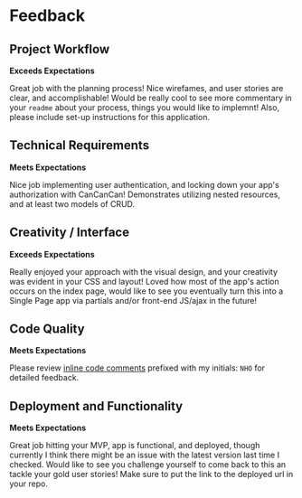 # Feedback

## Project Workflow

**Exceeds Expectations**

Great job with the planning process! Nice wirefames, and user stories are clear, and accomplishable!  Would be really cool to see more commentary in your `readme` about your process, things you would like to implemnt! Also, please include set-up instructions for this application.

## Technical Requirements

**Meets Expectations**

Nice job implementing user authentication, and locking down your app's authorization with CanCanCan!
Demonstrates utilizing nested resources, and at least two models of CRUD.

## Creativity / Interface

**Exceeds Expectations**

Really enjoyed your approach with the visual design, and your creativity was evident in your CSS and layout!
Loved how most of the app's action occurs on the index page, would like to see you eventually turn this into a Single Page app via partials and/or front-end JS/ajax in the future!

## Code Quality

**Meets Expectations**

Please review [inline code comments](https://github.com/bwalker/project_two/compare/master...nolds9:feedback)
prefixed with my initials: `NHO` for detailed feedback.

## Deployment and Functionality

**Meets Expectations**

Great job hitting your MVP, app is functional, and deployed, though currently I think there might be an issue with the latest version last time I checked. Would like to see you challenge yourself to come back to this an tackle your gold user stories! Make sure to put the link to the deployed url in your repo.

